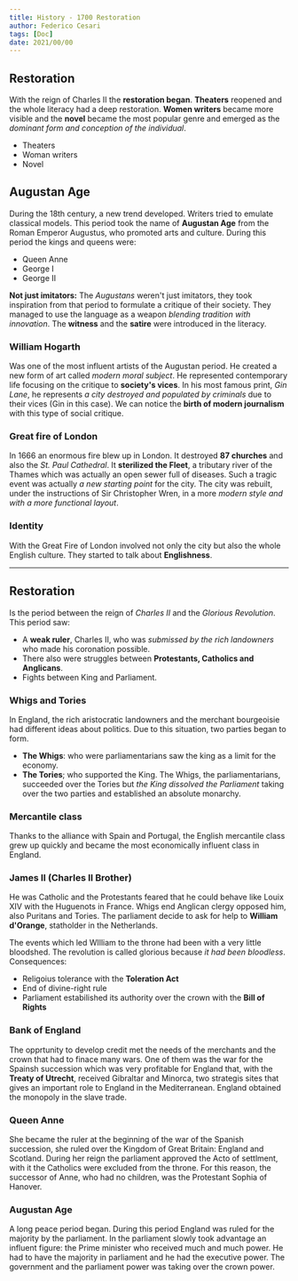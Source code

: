 ```yaml
---
title: History - 1700 Restoration
author: Federico Cesari 
tags: [Doc]
date: 2021/00/00
---
```

## Restoration
With the reign of Charles II the **restoration began**. **Theaters** reopened and the whole literacy had a deep restoration. **Women writers** became more visible and the **novel** became the most popular genre and emerged as the *dominant form and conception of the individual*.
- Theaters
- Woman writers
- Novel

## Augustan Age
During the 18th century, a new trend developed. Writers tried to emulate classical models. This period took the name of **Augustan Age** from the Roman Emperor Augustus, who promoted arts and culture.
During this period the kings and queens were:
- Queen Anne
- George I
- George II

**Not just imitators:** The *Augustans* weren't just imitators, they took inspiration from that period to formulate a critique of their society. They managed to use the language as a weapon *blending tradition with innovation*.
The **witness** and the **satire** were introduced in the literacy.

### William Hogarth
Was one of the most influent artists of the Augustan period. He created a new form of art called *modern moral subject*. He represented contemporary life focusing on the critique to **society's vices**.
In his most famous print, *Gin Lane*, he represents *a city destroyed and populated by criminals* due to their vices (Gin in this case).
We can notice the **birth of modern journalism** with this type of social critique.

### Great fire of London
In 1666 an enormous fire blew up in London. It destroyed **87 churches** and also the *St. Paul Cathedral*. It **sterilized the Fleet**, a tributary river of the Thames which was actually an open sewer full of diseases.
Such a tragic event was actually *a new starting point* for the city. The city was rebuilt, under the instructions of Sir Christopher Wren, in a more *modern style and with a more functional layout*.

### Identity
With the Great Fire of London involved not only the city but also the whole English culture. They started to talk about **Englishness**.

---

## Restoration
Is the period between the reign of *Charles II* and the *Glorious Revolution*. This period saw:
- A **weak ruler**, Charles II, who was *submissed by the rich landowners* who made his coronation possible.
- There also were struggles between **Protestants, Catholics and Anglicans**.
- Fights between King and Parliament.

### Whigs and Tories
In England, the rich aristocratic landowners and the merchant bourgeoisie had different ideas about politics. Due to this situation, two parties began to form.
- **The Whigs**: who were parliamentarians saw the king as a limit for the economy.
- **The Tories**; who supported the King.
The Whigs, the parliamentarians, succeeded over the Tories but *the King dissolved the Parliament* taking over the two parties and established an absolute monarchy.

### Mercantile class
Thanks to the alliance with Spain and Portugal, the English mercantile class grew up quickly and became the most economically influent class in England.

### James II (Charles II Brother)
He was Catholic and the Protestants feared that he could behave like Louix XIV with the Huguenots in France. Whigs end Anglican clergy opposed him, also Puritans and Tories.
The parliament decide to ask for help to **William d'Orange**, statholder in the Netherlands.

The events which led WIlliam to the throne had been with a very little bloodshed. The revolution is called glorious because *it had been bloodless*.
Consequences:
- Religoius tolerance with the **Toleration Act**
- End of divine-right rule
- Parliament estabilished its authority over the crown with the **Bill of Rights**

### Bank of England
The opprtunity to develop credit met the needs of the merchants and the crown that had to finace many wars. One of them was the war for the Spainsh succession which was very profitable for England that, with the **Treaty of Utrecht**, received Gibraltar and Minorca, two strategis sites that gives an important role to England in the Mediterranean. 
England obtained the monopoly in the slave trade.

### Queen Anne
She became the ruler at the beginning of the war of the Spanish succession, she ruled over the Kingdom of Great Britain: England and Scotland. During her reign the parliament approved the Acto of settlment, with it the Catholics were excluded from the throne. For this reason, the successor of Anne, who had no children, was the Protestant Sophia of Hanover.

### Augustan Age
A long peace period began. During this period England was ruled for the majority by the parliament. In the parliament slowly took advantage an influent figure: the Prime minister who received much and much power. He had to have the majority in parliament and he had the executive power.
The government and the parliament power was taking over the crown power.

